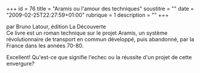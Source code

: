 +++
id = 76
title = "Aramis ou l'amour des techniques"
soustitre = ""
date = "2009-02-25T22:27:59+01:00"
rubrique = 1
description = ""
+++

<div class="chapo">par Bruno Latour, édition La Découverte</div>
Ce livre est un roman technique sur le projet Aramis, un système révolutionnaire de transport en commun développé, puis abandonné, par la France dans les années 70-80.

Excellent! Qu'est-ce que signifie l'echec ou la réussite d'un projet de cette envergure?